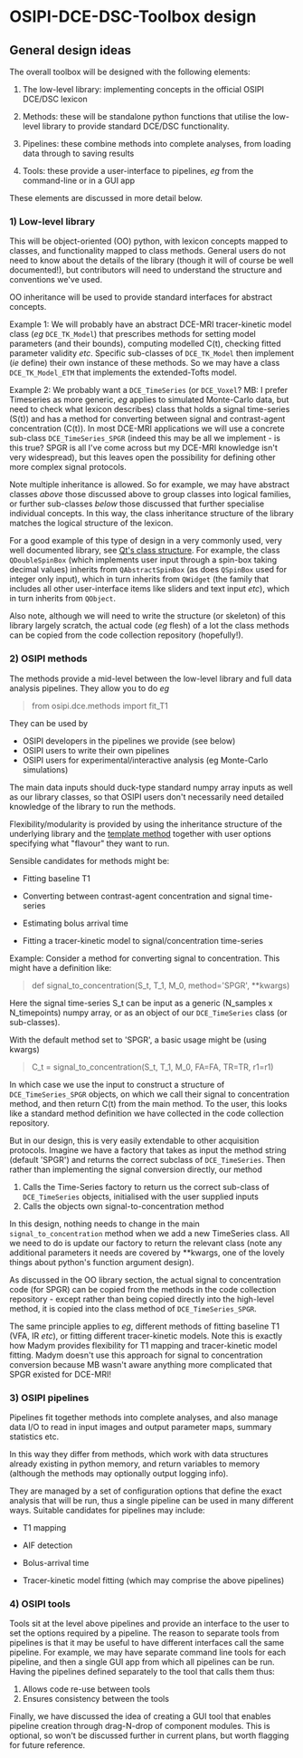 # OSIPI-DCE-DSC-Toolbox design

## General design ideas

The overall toolbox will be designed with the following elements:

1. The low-level library: implementing concepts in the official OSIPI DCE/DSC lexicon

2. Methods: these will be standalone python functions that utilise the low-level library to provide standard DCE/DSC functionality.

3. Pipelines: these combine methods into complete analyses, from loading data through to saving results

4. Tools: these provide a user-interface to pipelines, *eg* from the command-line or in a GUI app

These elements are discussed in more detail below.

### 1) Low-level library

This will be object-oriented (OO) python, with lexicon concepts mapped to classes, and functionality mapped to class methods. General users do not need to know about the details of the library (though it will of course be well documented!), but contributors will need to understand the structure and conventions we've used.

OO inheritance will be used to provide standard interfaces for abstract concepts. 

Example 1: We will probably have an abstract DCE-MRI tracer-kinetic model class (*eg* `DCE_TK_Model`) that prescribes methods for setting model parameters (and their bounds), computing modelled C(t), checking fitted parameter validity *etc*. Specific sub-classes of `DCE_TK_Model` then implement (*ie* define) their own instance of these methods. So we may have a class `DCE_TK_Model_ETM` that implements the extended-Tofts model.

Example 2: We probably want a `DCE_TimeSeries` (or `DCE_Voxel`? MB: I prefer Timeseries as more generic, *eg* applies to simulated Monte-Carlo data, but need to check what lexicon describes) class that holds a signal time-series (S(t)) and has a method for converting between signal and contrast-agent concentration (C(t)). In most DCE-MRI applications we will use a concrete sub-class `DCE_TimeSeries_SPGR` (indeed this may be all we implement - is this true? SPGR is all I've come across but my DCE-MRI knowledge isn't very widespread), but this leaves open the possibility for defining other more complex signal protocols.

Note multiple inheritance is allowed. So for example, we may have abstract classes *above* those discussed above to group classes into logical families, or further sub-classes *below* those discussed that further specialise individual concepts. In this way, the class inheritance structure of the library matches the logical structure of the lexicon.

For a good example of this type of design in a very commonly used, very well documented library, see [Qt's class structure](https://doc.qt.io/qt-5.15/classes.html). For example, the class `QDoubleSpinBox` (which implements user input through a spin-box taking decimal values) inherits from `QAbstractSpinBox` (as does `QSpinBox` used for integer only input), which in turn inherits from `QWidget` (the family that includes all other user-interface items like sliders and text input *etc*), which in turn inherits from `QObject`.

Also note, although we will need to write the structure (or skeleton) of this library largely scratch, the actual code (*eg* flesh) of a lot the class methods can be copied from the code collection repository (hopefully!).

### 2) OSIPI methods

The methods provide a mid-level between the low-level library and full data analysis pipelines. They allow you to do *eg*

> from osipi.dce.methods import fit_T1

They can be used by
+ OSIPI developers in the pipelines we provide (see below)
+ OSIPI users to write their own pipelines
+ OSIPI users for experimental/interactive analysis (eg Monte-Carlo simulations)

The main data inputs should duck-type standard numpy array inputs as well as our library classes, so that OSIPI users don't necessarily need detailed knowledge of the library to run the methods.

Flexibility/modularity is provided by using the inheritance structure of the underlying library and the [template method](https://en.wikipedia.org/wiki/Template_method_pattern) together with user options specifying what "flavour" they want to run.

Sensible candidates for methods might be:

+ Fitting baseline T1

+ Converting between contrast-agent concentration and signal time-series

+ Estimating bolus arrival time

+ Fitting a tracer-kinetic model to signal/concentration time-series

Example: Consider a method for converting signal to concentration. This might have a definition like:

> def signal_to_concentration(S_t, T_1, M_0, method='SPGR', **kwargs)

Here the signal time-series S_t can be input as a generic (N_samples x N_timepoints) numpy array, or as an object of our `DCE_TimeSeries` class (or sub-classes).

With the default method set to 'SPGR', a basic usage might be (using kwargs)

> C_t = signal_to_concentration(S_t, T_1, M_0, FA=FA, TR=TR, r1=r1)

In which case we use the input to construct a structure of `DCE_TimeSeries_SPGR` objects, on which we call their signal to concentration method, and then return C(t) from the main method. To the user, this looks like a standard method definition we have collected in the code collection repository.

But in our design, this is very easily extendable to other acquisition protocols. Imagine we have a factory that takes as input the method string (default 'SPGR') and returns the correct subclass of `DCE_TimeSeries`. Then rather than implementing the signal conversion directly, our method
1. Calls the Time-Series factory to return us the correct sub-class of `DCE_TimeSeries` objects, initialised with the user supplied inputs
2. Calls the objects own signal-to-concentration method

In this design, nothing needs to change in the main `signal_to_concentration` method when we add a new TimeSeries class. All we need to do is update our factory to return the relevant class (note any additional parameters it needs are covered by **kwargs, one of the lovely things about python's function argument design).

As discussed in the OO library section, the actual signal to concentration code (for SPGR) can be copied from the methods in the code collection repository - except rather than being copied directly into the high-level method, it is copied into the class method of `DCE_TimeSeries_SPGR`.

The same principle applies to *eg*, different methods of fitting baseline T1 (VFA, IR *etc*), or fitting different tracer-kinetic models. Note this is exactly how Madym provides flexibility for T1 mapping and tracer-kinetic model fitting. Madym doesn't use this approach for signal to concentration conversion because MB wasn't aware anything more complicated that SPGR existed for DCE-MRI!

### 3) OSIPI pipelines

Pipelines fit together methods into complete analyses, and also manage data I/O to read in input images and output parameter maps, summary statistics etc.

In this way they differ from methods, which work with data structures already existing in python memory, and return variables to memory (although the methods may optionally output logging info).

They are managed by a set of configuration options that define the exact analysis that will be run, thus a single pipeline can be used in many different ways. Suitable candidates for pipelines may include:

- T1 mapping

- AIF detection

- Bolus-arrival time

- Tracer-kinetic model fitting (which may comprise the above pipelines)


### 4) OSIPI tools

Tools sit at the level above pipelines and provide an interface to the user to set the options required by a pipeline. The reason to separate tools from pipelines is that it may be useful to have different interfaces call the same pipeline. For example, we may have separate command line tools for each pipeline, and then a single GUI app from which all pipelines can be run. Having the pipelines defined separately to the tool that calls them thus:

1. Allows code re-use between tools
2. Ensures consistency between the tools

Finally, we have discussed the idea of creating a GUI tool that enables pipeline creation through drag-N-drop of component modules. This is optional, so won't be discussed further in current plans, but worth flagging for future reference.

